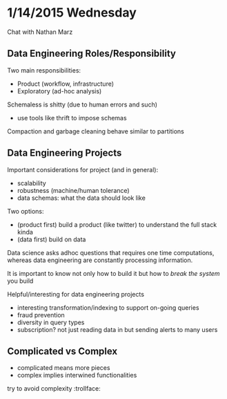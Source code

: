 1/14/2015 Wednesday
=============================
Chat with Nathan Marz

## Data Engineering Roles/Responsibility
Two main responsibilities:
- Product (workflow, infrastructure)
- Exploratory (ad-hoc analysis)

Schemaless is shitty (due to human errors and such)
- use tools like thrift to impose schemas

Compaction and garbage cleaning behave similar to partitions

## Data Engineering Projects
Important considerations for project (and in general):
- scalability
- robustness (machine/human tolerance)
- data schemas: what the data should look like

Two options:
- (product first) build a product (like twitter) to understand the full stack kinda
- (data first) build on data

Data science asks adhoc questions that requires one time computations, whereas data
engineering are constantly processing information.

It is important to know not only how to build it but how to *break the system* you build

Helpful/interesting for data engineering projects
- interesting transformation/indexing to support on-going queries
- fraud prevention
- diversity in query types
- subscription? not just reading data in but sending alerts to many users

## Complicated vs Complex
- complicated means more pieces
- complex implies interwined functionalities

try to avoid complexity :trollface:
